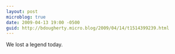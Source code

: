 ```yaml
---
layout: post
microblog: true
date: 2009-04-13 19:00 -0500
guid: http://bdougherty.micro.blog/2009/04/14/t1514399239.html
---
```

We lost a legend today.
